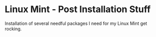 # Linux Mint - Post Installation Stuff

Installation of several needful packages I need for my Linux Mint get rocking.
